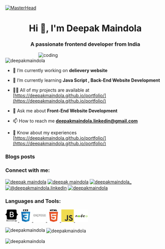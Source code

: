 [![MasterHead](https://www.digitalsolutionservices.com/img/services/web%20development.gif)](https://deepakmaindola.io)
<h1 align="center">Hi 👋, I'm Deepak Maindola</h1>
<h3 align="center">A passionate frontend developer from India</h3>
<img align="right" alt="coding" width="400" src="https://cdn.dribbble.com/users/1019864/screenshots/3079099/codeloop.gif">

<p align="left"> <img src="https://komarev.com/ghpvc/?username=deepakmaindola&label=Profile%20views&color=0e75b6&style=flat" alt="deepakmaindola" /> </p>

- 🔭 I’m currently working on **delievery website**

- 🌱 I’m currently learning **Java Script , Back-End Website Development**

- 👨‍💻 All of my projects are available at [https://deepakmaindola.github.io/portfolio/](https://deepakmaindola.github.io/portfolio/)

- 💬 Ask me about **Front-End Website Development**

- 📫 How to reach me **deepakmaindola.linkedin@gmail.com**

- 📄 Know about my experiences [https://deepakmaindola.github.io/portfolio/](https://deepakmaindola.github.io/portfolio/)

### Blogs posts
<!-- BLOG-POST-LIST:START -->
<!-- BLOG-POST-LIST:END -->

<h3 align="left">Connect with me:</h3>
<p align="left">
<a href="https://linkedin.com/in/deepak maindola" target="blank"><img align="center" src="https://raw.githubusercontent.com/rahuldkjain/github-profile-readme-generator/master/src/images/icons/Social/linked-in-alt.svg" alt="deepak maindola" height="30" width="40" /></a>
<a href="https://fb.com/deepak maindola" target="blank"><img align="center" src="https://raw.githubusercontent.com/rahuldkjain/github-profile-readme-generator/master/src/images/icons/Social/facebook.svg" alt="deepak maindola" height="30" width="40" /></a>
<a href="https://instagram.com/deepakmaindola_" target="blank"><img align="center" src="https://raw.githubusercontent.com/rahuldkjain/github-profile-readme-generator/master/src/images/icons/Social/instagram.svg" alt="deepakmaindola_" height="30" width="40" /></a>
<a href="https://medium.com/@deepakmaindola.linkedin" target="blank"><img align="center" src="https://raw.githubusercontent.com/rahuldkjain/github-profile-readme-generator/master/src/images/icons/Social/medium.svg" alt="@deepakmaindola.linkedin" height="30" width="40" /></a>
<a href="https://discord.gg/deepakmaindola" target="blank"><img align="center" src="https://raw.githubusercontent.com/rahuldkjain/github-profile-readme-generator/master/src/images/icons/Social/discord.svg" alt="deepakmaindola" height="30" width="40" /></a>
</p>

<h3 align="left">Languages and Tools:</h3>
<p align="left"> <a href="https://getbootstrap.com" target="_blank" rel="noreferrer"> <img src="https://raw.githubusercontent.com/devicons/devicon/master/icons/bootstrap/bootstrap-plain-wordmark.svg" alt="bootstrap" width="40" height="40"/> </a> <a href="https://www.w3schools.com/css/" target="_blank" rel="noreferrer"> <img src="https://raw.githubusercontent.com/devicons/devicon/master/icons/css3/css3-original-wordmark.svg" alt="css3" width="40" height="40"/> </a> <a href="https://expressjs.com" target="_blank" rel="noreferrer"> <img src="https://raw.githubusercontent.com/devicons/devicon/master/icons/express/express-original-wordmark.svg" alt="express" width="40" height="40"/> </a> <a href="https://www.w3.org/html/" target="_blank" rel="noreferrer"> <img src="https://raw.githubusercontent.com/devicons/devicon/master/icons/html5/html5-original-wordmark.svg" alt="html5" width="40" height="40"/> </a> <a href="https://developer.mozilla.org/en-US/docs/Web/JavaScript" target="_blank" rel="noreferrer"> <img src="https://raw.githubusercontent.com/devicons/devicon/master/icons/javascript/javascript-original.svg" alt="javascript" width="40" height="40"/> </a> <a href="https://nodejs.org" target="_blank" rel="noreferrer"> <img src="https://raw.githubusercontent.com/devicons/devicon/master/icons/nodejs/nodejs-original-wordmark.svg" alt="nodejs" width="40" height="40"/> </a> </p>

<p><img align="left" src="https://github-readme-stats.vercel.app/api/top-langs?username=deepakmaindola&show_icons=true&locale=en&layout=compact" alt="deepakmaindola" /></p>

<p>&nbsp;<img align="center" src="https://github-readme-stats.vercel.app/api?username=deepakmaindola&show_icons=true&locale=en" alt="deepakmaindola" /></p>

<p><img align="center" src="https://github-readme-streak-stats.herokuapp.com/?user=deepakmaindola&" alt="deepakmaindola" /></p>
